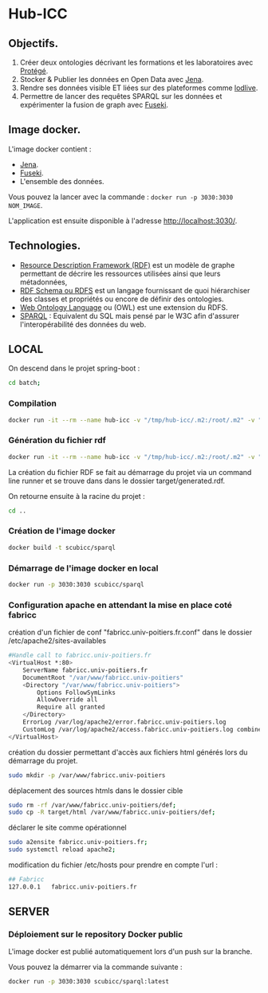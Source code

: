 # Hub-ICC

## Objectifs.
1. Créer deux ontologies décrivant les formations et les laboratoires avec [Protégé](https://protege.stanford.edu/).
1. Stocker & Publier les données en Open Data avec [Jena](https://jena.apache.org/).
1. Rendre ses données visible ET liées sur des plateformes comme [lodlive](http://en.lodlive.it/).
1. Permettre de lancer des requêtes SPARQL sur les données et expérimenter la fusion de graph avec [Fuseki](https://jena.apache.org/documentation/fuseki2/index.html).

## Image docker.
L'image docker contient :
* [Jena](https://jena.apache.org/).
* [Fuseki](https://jena.apache.org/documentation/fuseki2/index.html).
* L'ensemble des données.

Vous pouvez la lancer avec la commande : `docker run -p 3030:3030 NOM_IMAGE`. 

L'application est ensuite disponible à l'adresse [http://localhost:3030/](http://localhost:3030/).

## Technologies.
* [Resource Description Framework (RDF)](https://fr.wikipedia.org/wiki/Resource_Description_Framework) est un modèle de graphe permettant de décrire les ressources utilisées ainsi que leurs métadonnées, 
* [RDF Schema ou RDFS](https://fr.wikipedia.org/wiki/RDF_Schema) est un langage fournissant de quoi hiérarchiser des classes et propriétés ou encore de définir des ontologies.
* [Web Ontology Language](https://fr.wikipedia.org/wiki/Web_Ontology_Language) ou (OWL) est une extension du RDFS.
* [SPARQL](https://fr.wikipedia.org/wiki/SPARQL) : Equivalent du SQL mais pensé par le W3C afin d'assurer l'interopérabilité des données du web.


## LOCAL 

On descend dans le projet spring-boot : 

```bash
cd batch;
```

### Compilation

```bash
docker run -it --rm --name hub-icc -v "/tmp/hub-icc/.m2:/root/.m2" -v "$(pwd)":/usr/src/3-jdk-11-slim -w /usr/src/3-jdk-11-slim maven:3-jdk-11-slim mvn clean install
```

### Génération du fichier rdf

```bash
docker run -it --rm --name hub-icc -v "/tmp/hub-icc/.m2:/root/.m2" -v "$(pwd)":/usr/src/3-jdk-11-slim -w /usr/src/3-jdk-11-slim maven:3-jdk-11-slim mvn spring-boot:run
```

La création du fichier RDF se fait au démarrage du projet via un command line runner et se trouve dans dans le dossier target/generated.rdf.

On retourne ensuite à la racine du projet :

```bash
cd ..
```

### Création de l'image docker

```bash
docker build -t scubicc/sparql
```

### Démarrage de l'image docker en local 

```bash
docker run -p 3030:3030 scubicc/sparql
```

### Configuration apache en attendant la mise en place coté fabricc

création d'un fichier de conf "fabricc.univ-poitiers.fr.conf" dans le dossier /etc/apache2/sites-availables

```bash
#Handle call to fabricc.univ-poitiers.fr 
<VirtualHost *:80>
	ServerName fabricc.univ-poitiers.fr
	DocumentRoot "/var/www/fabricc.univ-poitiers"
	<Directory "/var/www/fabricc.univ-poitiers">
		Options FollowSymLinks
		AllowOverride all
		Require all granted
	</Directory>
	ErrorLog /var/log/apache2/error.fabricc.univ-poitiers.log
	CustomLog /var/log/apache2/access.fabricc.univ-poitiers.log combined
</VirtualHost>
```

création du dossier permettant d'accès aux fichiers html générés lors du démarrage du projet.

```bash
sudo mkdir -p /var/www/fabricc.univ-poitiers
```

déplacement des sources htmls dans le dossier cible

```bash 
sudo rm -rf /var/www/fabricc.univ-poitiers/def;
sudo cp -R target/html /var/www/fabricc.univ-poitiers/def;
```

déclarer le site comme opérationnel 

```bash 
sudo a2ensite fabricc.univ-poitiers.fr;
sudo systemctl reload apache2;
```

modification du fichier /etc/hosts pour prendre en compte l'url : 

```bash
## Fabricc 
127.0.0.1	fabricc.univ-poitiers.fr
```

## SERVER

### Déploiement sur le repository Docker public

L'image docker est publié automatiquement lors d'un push sur la branche.

Vous pouvez la démarrer via la commande suivante :

```bash
docker run -p 3030:3030 scubicc/sparql:latest
```



